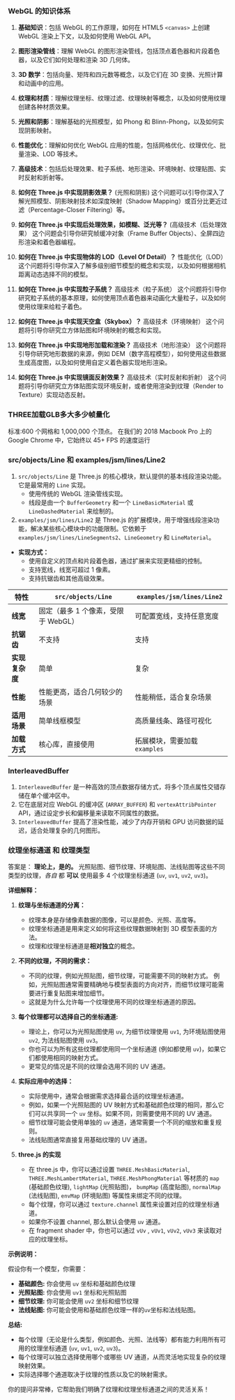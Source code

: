 
### WebGL 的知识体系
1. **基础知识**：包括 WebGL 的工作原理，如何在 HTML5 `<canvas>` 上创建 WebGL 渲染上下文，以及如何使用 WebGL API。
2. **图形渲染管线**：理解 WebGL 的图形渲染管线，包括顶点着色器和片段着色器，以及它们如何处理和渲染 3D 几何体。
3. **3D 数学**：包括向量、矩阵和四元数等概念，以及它们在 3D 变换、光照计算和动画中的应用。
4. **纹理和材质**：理解纹理坐标、纹理过滤、纹理映射等概念，以及如何使用纹理创建各种材质效果。
5. **光照和阴影**：理解基础的光照模型，如 Phong 和 Blinn-Phong，以及如何实现阴影映射。
6. **性能优化**：理解如何优化 WebGL 应用的性能，包括网格优化、纹理优化、批量渲染、LOD 等技术。
7. **高级技术**：包括后处理效果、粒子系统、地形渲染、环境映射、纹理贴图、实时反射和折射等。

1. **如何在 Three.js 中实现阴影效果？**  (光照和阴影)
   这个问题可以引导你深入了解光照模型、阴影映射技术如深度映射（Shadow Mapping）或百分比更近过滤（Percentage-Closer Filtering）等。
2. **如何在 Three.js 中实现后处理效果，如模糊、泛光等？**  (高级技术（后处理效果）
   这个问题会引导你研究帧缓冲对象（Frame Buffer Objects）、全屏四边形渲染和着色器编程。
3. **如何在 Three.js 中实现物体的 LOD（Level Of Detail）？**  性能优化（LOD）
   这个问题将引导你深入了解多级别细节模型的概念和实现，以及如何根据相机距离动态选择不同的模型。
4. **如何在 Three.js 中实现粒子系统？**  高级技术（粒子系统）
   这个问题将引导你研究粒子系统的基本原理，如何使用顶点着色器来动画化大量粒子，以及如何使用纹理来给粒子着色。
5. **如何在 Three.js 中实现天空盒（Skybox）？**  高级技术（环境映射）
   这个问题将引导你研究立方体贴图和环境映射的概念和实现。
6. **如何在 Three.js 中实现地形加载和渲染？**  高级技术（地形渲染）
   这个问题将引导你研究地形数据的来源，例如 DEM（数字高程模型），如何使用这些数据生成高度图，以及如何使用自定义着色器实现地形渲染。
7. **如何在 Three.js 中实现镜面反射效果？**  高级技术（实时反射和折射）
   这个问题将引导你研究立方体贴图实现环境反射，或者使用渲染到纹理（Render to Texture）实现动态反射。

### THREE加载GLB多大多少帧量化
标准:600 个网格和 1,000,000 个顶点。 在我们的 2018 Macbook Pro 上的 Google Chrome 中，它始终以 45+ FPS 的速度运行

### src/objects/Line 和 examples/jsm/lines/Line2
1. `src/objects/Line` 是 Three.js 的核心模块，默认提供的基本线段渲染功能。它是最常用的 `Line` 实现。
	  - 使用传统的 WebGL 渲染管线实现。
	  - 线段是由一个 `BufferGeometry` 和一个 `LineBasicMaterial` 或 `LineDashedMaterial` 来绘制的。
2. `examples/jsm/lines/Line2` 是 Three.js 的扩展模块，用于增强线段渲染功能，解决某些核心模块中的功能限制。它依赖于 `examples/jsm/lines/LineSegments2`、`LineGeometry` 和 `LineMaterial`。
- **实现方式：**
  - 使用自定义的顶点和片段着色器，通过扩展来实现更精细的控制。
  - 支持宽线，线宽可超过 1 像素。
  - 支持抗锯齿和其他高级效果。

| 特性                 | `src/objects/Line`                  | `examples/jsm/lines/Line2`        |
|----------------------|-------------------------------------|-----------------------------------|
| **线宽**            | 固定（最多 1 个像素，受限于 WebGL） | 可配置宽线，支持任意宽度         |
| **抗锯齿**          | 不支持                              | 支持                              |
| **实现复杂度**      | 简单                               | 复杂                              |
| **性能**            | 性能更高，适合几何较少的场景         | 性能稍低，适合复杂场景            |
| **适用场景**        | 简单线框模型                        | 高质量线条、路径可视化            |
| **加载方式**        | 核心库，直接使用                    | 拓展模块，需要加载 `examples`    |
### InterleavedBuffer

1. `InterleavedBuffer` 是一种高效的顶点数据存储方式，将多个顶点属性交错存储在单个缓冲区中。
2. 它在底层对应 WebGL 的缓冲区 (`ARRAY_BUFFER`) 和 `vertexAttribPointer` API，通过设定步长和偏移量来读取不同属性的数据。
3. `InterleavedBuffer` 提高了渲染性能，减少了内存开销和 GPU 访问数据的延迟，适合处理复杂的几何图形。

### 纹理坐标通道 和 纹理类型

答案是： **理论上，是的。** 光照贴图、细节纹理、环境贴图、法线贴图等这些不同类型的纹理，*各自* 都 **可以** 使用最多 4 个纹理坐标通道 (`uv`, `uv1`, `uv2`, `uv3`)。

**详细解释：**

1.  **纹理与坐标通道的分离：**
    *   纹理本身是存储像素数据的图像，可以是颜色、光照、高度等。
    *   纹理坐标通道是用来定义如何将这些纹理数据映射到 3D 模型表面的方法。
    *   纹理和纹理坐标通道是**相对独立**的概念。

2.  **不同的纹理，不同的需求：**
    *   不同的纹理，例如光照贴图，细节纹理，可能需要不同的映射方式。 例如，光照贴图通常需要精确地与模型表面的方向对齐，而细节纹理可能需要进行重复贴图来增加细节。
    *   这就是为什么允许每一个纹理使用不同的纹理坐标通道的原因。

3.  **每个纹理都可以选择自己的坐标通道:**
    *   理论上，你可以为光照贴图使用 `uv`, 为细节纹理使用 `uv1`, 为环境贴图使用 `uv2`, 为法线贴图使用 `uv3`。
    *   你也可以为所有这些纹理都使用同一个坐标通道 (例如都使用 `uv`)，如果它们都使用相同的映射方式。
    *   更常见的情况是不同的纹理会选用不同的 UV 通道。

4.  **实际应用中的选择：**
    *   实际使用中，通常会根据需求选择最合适的纹理坐标通道。
    *   例如，如果一个光照贴图的 UV 映射方式和基础颜色纹理的相同，那么它们可以共享同一个 `uv` 坐标。如果不同，则需要使用不同的 UV 通道。
    *   细节纹理可能会使用单独的 `uv` 通道，通常需要一个不同的缩放和重复规则。
    *   法线贴图通常直接复用基础纹理的 UV 通道。

5. **three.js 的实现**
   * 在 three.js 中，你可以通过设置 `THREE.MeshBasicMaterial`, `THREE.MeshLambertMaterial`, `THREE.MeshPhongMaterial` 等材质的 `map` (基础颜色纹理), `lightMap` (光照贴图)， `bumpMap` (高度贴图), `normalMap` (法线贴图), `envMap` (环境贴图) 等属性来绑定不同的纹理。
   *   每个纹理，你可以通过 `texture.channel` 属性来设置对应的纹理坐标通道。
   *   如果你不设置 channel, 那么默认会使用 `uv` 通道。
   *   在 fragment shader 中，你也可以通过 `vUv` , `vUv1`, `vUv2`, `vUv3` 来读取对应的纹理坐标。

**示例说明：**

假设你有一个模型，你需要：

*   **基础颜色:** 你会使用 `uv` 坐标和基础颜色纹理
*   **光照贴图:** 你会使用 `uv1` 坐标和光照贴图
*   **细节纹理:** 你可能会使用 `uv2` 坐标和细节纹理
*   **法线贴图:** 你可能会使用和基础颜色纹理一样的`uv`坐标和法线贴图。

**总结:**

*   每个纹理（无论是什么类型，例如颜色、光照、法线等）都有能力利用所有可用的纹理坐标通道 (`uv`, `uv1`, `uv2`, `uv3`)。
*   每个纹理可以独立选择使用哪个或哪些 UV 通道，从而灵活地实现复杂的纹理映射效果。
*   实际选择哪个通道取决于纹理的性质以及它的映射需求。

你的提问非常棒，它帮助我们明确了纹理和纹理坐标通道之间的灵活关系！
